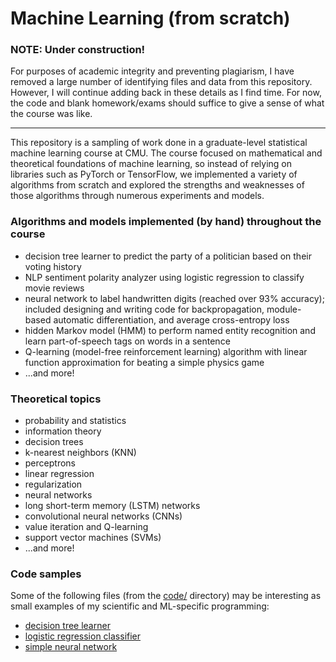 # Machine Learning (from scratch)

### NOTE: Under construction!

For purposes of academic integrity and preventing plagiarism, I have removed a large number of identifying files and data from this repository. However, I will continue adding back in these details as I find time. For now, the code and blank homework/exams should suffice to give a sense of what the course was like.

---

This repository is a sampling of work done in a graduate-level statistical machine learning course at CMU. The course focused on mathematical and theoretical foundations of machine learning, so instead of relying on libraries such as PyTorch or TensorFlow, we implemented a variety of algorithms from scratch and explored the strengths and weaknesses of those algorithms through numerous experiments and models.

### Algorithms and models implemented (by hand) throughout the course

- decision tree learner to predict the party of a politician based on their voting history
- NLP sentiment polarity analyzer using logistic regression to classify movie reviews
- neural network to label handwritten digits (reached over 93% accuracy); included designing and writing code for backpropagation, module-based automatic differentiation, and average cross-entropy loss
- hidden Markov model (HMM) to perform named entity recognition and learn part-of-speech tags on words in a sentence
- Q-learning (model-free reinforcement learning) algorithm with linear function approximation for beating a simple physics game
- ...and more!

### Theoretical topics

- probability and statistics
- information theory
- decision trees
- k-nearest neighbors (KNN)
- perceptrons
- linear regression
- regularization
- neural networks
- long short-term memory (LSTM) networks
- convolutional neural networks (CNNs)
- value iteration and Q-learning
- support vector machines (SVMs)
- ...and more!

### Code samples

Some of the following files (from the [code/](code) directory) may be interesting as small examples of my scientific and ML-specific programming:

- [decision tree learner](code/decisiontree/decisionTree.py)
- [logistic regression classifier](code/logistic/lr.py)
- [simple neural network](code/neuralnet/neuralnet.py)
